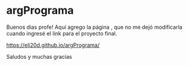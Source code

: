 # argPrograma

Buenos dias profe! Aquí agrego la página , que no me dejó modificarla cuando ingresé el link para el proyecto final.

https://eli20d.github.io/argPrograma/

Saludos y muchas gracias
